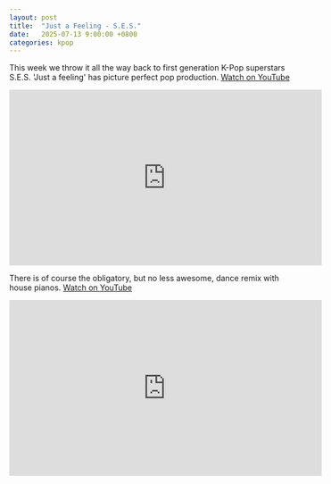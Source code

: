 ```yaml
---
layout: post
title:  "Just a Feeling - S.E.S."
date:   2025-07-13 9:00:00 +0800
categories: kpop
---
```

This week we throw it all the way back to first generation K-Pop superstars S.E.S. 'Just a feeling' has picture perfect pop production. <a href="https://www.youtube.com/watch?v=7j8fpjTHkUY">Watch on YouTube</a>

<iframe width="560" height="315" src="https://www.youtube.com/embed/7j8fpjTHkUY" title="YouTube video player" frameborder="0" allowfullscreen></iframe>

There is of course the obligatory, but no less awesome, dance remix with house pianos. <a href="https://www.youtube.com/watch?v=8XrnhhmTN9E">Watch on YouTube</a>

<iframe width="560" height="315" src="https://www.youtube.com/embed/8XrnhhmTN9E" title="YouTube video player" frameborder="0" allowfullscreen></iframe>
